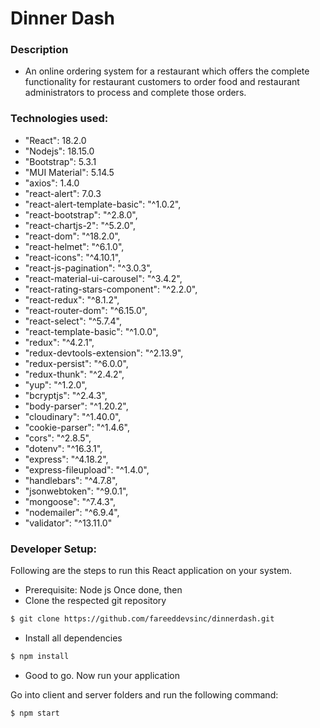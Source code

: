 # Dinner Dash

### Description

- An online ordering system for a restaurant which offers the complete functionality for restaurant customers to order food and restaurant administrators to process and complete those orders.

### Technologies used:

- "React": 18.2.0
- "Nodejs": 18.15.0
- "Bootstrap": 5.3.1
- "MUI Material": 5.14.5
- "axios": 1.4.0
- "react-alert": 7.0.3
- "react-alert-template-basic": "^1.0.2",
- "react-bootstrap": "^2.8.0",
- "react-chartjs-2": "^5.2.0",
- "react-dom": "^18.2.0",
- "react-helmet": "^6.1.0",
- "react-icons": "^4.10.1",
- "react-js-pagination": "^3.0.3",
- "react-material-ui-carousel": "^3.4.2",
- "react-rating-stars-component": "^2.2.0",
- "react-redux": "^8.1.2",
- "react-router-dom": "^6.15.0",
- "react-select": "^5.7.4",
- "react-template-basic": "^1.0.0",
- "redux": "^4.2.1",
- "redux-devtools-extension": "^2.13.9",
- "redux-persist": "^6.0.0",
- "redux-thunk": "^2.4.2",
- "yup": "^1.2.0",
- "bcryptjs": "^2.4.3",
- "body-parser": "^1.20.2",
- "cloudinary": "^1.40.0",
- "cookie-parser": "^1.4.6",
- "cors": "^2.8.5",
- "dotenv": "^16.3.1",
- "express": "^4.18.2",
- "express-fileupload": "^1.4.0",
- "handlebars": "^4.7.8",
- "jsonwebtoken": "^9.0.1",
- "mongoose": "^7.4.3",
- "nodemailer": "^6.9.4",
- "validator": "^13.11.0"

### Developer Setup:

Following are the steps to run this React application on your system.

- Prerequisite: Node js
  Once done, then
- Clone the respected git repository

```sh
$ git clone https://github.com/fareeddevsinc/dinnerdash.git
```

- Install all dependencies

```sh
$ npm install
```

- Good to go. Now run your application

Go into client and server folders and run the following command:

```sh
$ npm start
```
